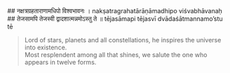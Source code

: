 <section>
<section data-markdown data-audio-src="../audio/adityahridayam/adityahridayam_15.m4a">
## नक्षत्रग्रहताराणामधिपो विश्वभावनः ।
nakṣatragrahatārāṇāmadhipo viśvabhāvanaḥ
## तेजसामपि तेजस्वी द्वादशात्मन्नमोऽस्तु ते ॥
tējasāmapi tējasvī dvādaśātmannamo’stu tē

> Lord of stars, planets and all constellations, he inspires the universe into existence.  
> Most resplendent among all that shines, we salute the one who appears in twelve forms.

<!--
His names are - Āditya (an offspring of Aditi), Savitā (the progenitor of all), Sūrya (the sun god), Pūṣā (the procator of people), Gabhastimān (the nourisher with rain), the possessor of golden rays that are brilliant having the golden seed, Divākara (maker of the day); he has seven horses, Sahasrārci (thousand rayed), Marīcimān (full of rays), Timironmadhana (destroyer of darkness), Śambhu (giver of life), Mārtaṇḍa (who is infuser of life in the cosmic egg); Hiraṇyagarbha (who is a golden foetus), Ahaskara (who brings the day), Ravi (eulogised by all), Agnigarbha (pregnant with fire), the son of Aditi, Śiśiranāśana (the destroyer of frost); Vyomanātha (the lord of the sky), Tamobhedī (disperser of darkness), the master of Ṛgveda, Yajurveda and Sāmaveda, Ghanavṛṣṭi (sender of great rainfall), Apāṃ mitra (the friend of waters) and Vindhyavītīplavaṅgama (the one who swiftly crosses the sky); Ātapī (he is the radiator of heat) and Maṇḍalī (is adorned with a circle of rays), Mṛtyu (he is death himself), Piṅgala (tawny in colour), Sarvatāpa (giver of warmth), omniscient, endowed with extra ordinary splendour, and Sarvabhavaodbhava (the one who is affectionate); he is the controller of all the lunar bodies, planets and stars, creator of all and resplendent among the splendid, O god, Dwādaśātman (who appears in twelve forms), hail to you!

He is the lord of the constellations, stars and planets and the origin of every thing in the universe. Salutations to Aditya who appears in twelve forms (in the shape of twelve months of the year) and whose glory is described in his twelve names.
-->
</section>
</section>
